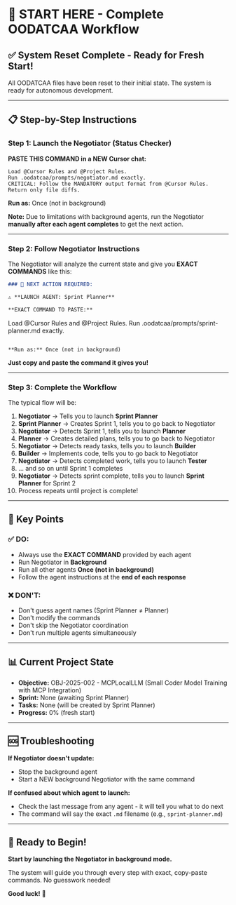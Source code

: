 # 🚀 START HERE - Complete OODATCAA Workflow

## ✅ System Reset Complete - Ready for Fresh Start!

All OODATCAA files have been reset to their initial state. The system is ready for autonomous development.

---

## 📋 Step-by-Step Instructions

### **Step 1: Launch the Negotiator (Status Checker)**

**PASTE THIS COMMAND in a NEW Cursor chat:**

```
Load @Cursor Rules and @Project Rules. 
Run .oodatcaa/prompts/negotiator.md exactly.
CRITICAL: Follow the MANDATORY output format from @Cursor Rules.
Return only file diffs.
```

**Run as:** Once (not in background)

**Note:** Due to limitations with background agents, run the Negotiator **manually after each agent completes** to get the next action.

---

### **Step 2: Follow Negotiator Instructions**

The Negotiator will analyze the current state and give you **EXACT COMMANDS** like this:

```markdown
### 🎯 NEXT ACTION REQUIRED:

⚠️ **LAUNCH AGENT: Sprint Planner**

**EXACT COMMAND TO PASTE:**
```
Load @Cursor Rules and @Project Rules. 
Run .oodatcaa/prompts/sprint-planner.md exactly.
```

**Run as:** Once (not in background)
```

**Just copy and paste the command it gives you!**

---

### **Step 3: Complete the Workflow**

The typical flow will be:

1. **Negotiator** → Tells you to launch **Sprint Planner**
2. **Sprint Planner** → Creates Sprint 1, tells you to go back to Negotiator
3. **Negotiator** → Detects Sprint 1, tells you to launch **Planner**
4. **Planner** → Creates detailed plans, tells you to go back to Negotiator
5. **Negotiator** → Detects ready tasks, tells you to launch **Builder**
6. **Builder** → Implements code, tells you to go back to Negotiator
7. **Negotiator** → Detects completed work, tells you to launch **Tester**
8. ... and so on until Sprint 1 completes
9. **Negotiator** → Detects sprint complete, tells you to launch **Sprint Planner** for Sprint 2
10. Process repeats until project is complete!

---

## 🎯 Key Points

### ✅ **DO:**
- Always use the **EXACT COMMAND** provided by each agent
- Run Negotiator in **Background**
- Run all other agents **Once (not in background)**
- Follow the agent instructions at the **end of each response**

### ❌ **DON'T:**
- Don't guess agent names (Sprint Planner ≠ Planner)
- Don't modify the commands
- Don't skip the Negotiator coordination
- Don't run multiple agents simultaneously

---

## 📊 Current Project State

- **Objective:** OBJ-2025-002 - MCPLocalLLM (Small Coder Model Training with MCP Integration)
- **Sprint:** None (awaiting Sprint Planner)
- **Tasks:** None (will be created by Sprint Planner)
- **Progress:** 0% (fresh start)

---

## 🆘 Troubleshooting

**If Negotiator doesn't update:**
- Stop the background agent
- Start a NEW background Negotiator with the same command

**If confused about which agent to launch:**
- Check the last message from any agent - it will tell you what to do next
- The command will say the exact `.md` filename (e.g., `sprint-planner.md`)

---

## 🎯 Ready to Begin!

**Start by launching the Negotiator in background mode.**

The system will guide you through every step with exact, copy-paste commands. No guesswork needed!

**Good luck!** 🚀

